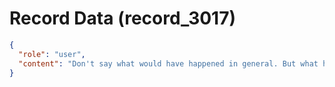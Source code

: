 # Record Data (record_3017)

```json
{
  "role": "user",
  "content": "Don't say what would have happened in general. But what happened to me.. i think i am askign the wrong person this question - how do you even knwo.. "
}
```
